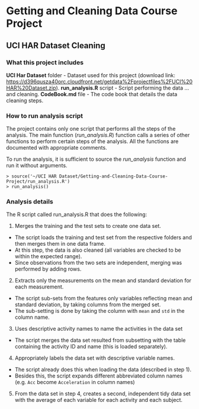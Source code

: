 Getting and Cleaning Data Course Project
=======

UCI HAR Dataset Cleaning
-----------
 
### What this project includes
<strong>UCI Har Dataset</strong> folder - Dataset used for this project (download link: https://d396qusza40orc.cloudfront.net/getdata%2Fprojectfiles%2FUCI%20HAR%20Dataset.zip).
<strong>run_analysis.R</strong> script - Script performing the data ... and cleaning.
<strong>CodeBook.md</strong> file - The code book that details the data cleaning steps.

### How to run analysis script
The project contains only one script that performs all the steps of the analysis. 
The main function (<em>run_analysis.R</em>) function calls a series of other functions to perform certain steps of the analysis. All the functions are documented with appropriate comments.

To run the analysis, it is sufficient to source the <em>run_analysis</em> function and run it without arguments.
```
> source('~/UCI HAR Dataset/Getting-and-Cleaning-Data-Course-Project/run_analysis.R')
> run_analysis()
```

### Analysis details
The R script called run_analysis.R that does the following:
1. Merges the training and the test sets to create one data set.
  * The script loads the training and test set from the respective folders and then merges them in one data frame.
  * At this step, the data is also cleaned (all variables are checked to be within the expected range).
  * Since observations from the two sets are independent, merging was performed by adding rows.
2. Extracts only the measurements on the mean and standard deviation for each measurement. 
  * The script sub-sets from the features only variables reflecting mean and standard deviation, by taking columns from the merged set.
  * The sub-setting is done by taking the column with `mean` and `std` in the column name.
3. Uses descriptive activity names to name the activities in the data set
  * The script merges the data set resulted from subsetting with the table containing the activity ID and name (this is loaded separately).
4. Appropriately labels the data set with descriptive variable names. 
  * The script already does this when loading the data (described in step 1).
  * Besides this, the script expands different abbreviated column names (e.g. `Acc` become `Acceleration` in column names)
5. From the data set in step 4, creates a second, independent tidy data set with the average of each variable for each activity and each subject.